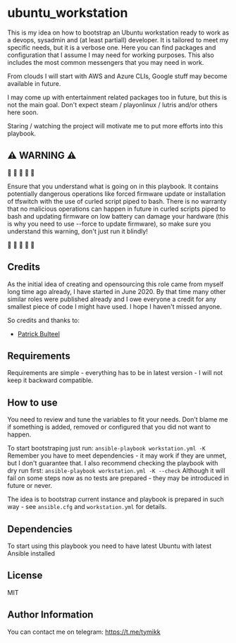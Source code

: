 ubuntu_workstation
==================

This is my idea on how to bootstrap an Ubuntu workstation ready to work as a devops, sysadmin and (at least partiall) developer.
It is tailored to meet my specific needs, but it is a verbose one.
Here you can find packages and configuration that I assume I may need for working purposes.
This also includes the most common messengers that you may need in work.

From clouds I will start with AWS and Azure CLIs, Google stuff may become available in future.

I may come up with entertainment related packages too in future, but this is not the main goal.
Don't expect steam / playonlinux / lutris and/or others here soon.

Staring / watching the project will motivate me to put more efforts into this playbook.

:warning: WARNING :warning:
-------

:rotating_light: :rotating_light: :rotating_light: :rotating_light: :rotating_light:

Ensure that you understand what is going on in this playbook.
It contains potentially dangerous operations like forced firmware update or installation of tfswitch with the use of curled script piped to bash.
There is no warranty that no malicious operations can happen in future in curled scripts piped to bash and updating firmware on low battery can damage your hardware (this is why you need to use --force to update firmware), so make sure you understand this warning, don't just run it blindly!

:rotating_light: :rotating_light: :rotating_light: :rotating_light: :rotating_light:

Credits
-------

As the initial idea of creating and opensourcing this role came from myself long time ago already, I have started in June 2020.
By that time many other similar roles were published already and I owe everyone a credit for any smallest piece of code I might have used.
I hope I haven't missed anyone.

So credits and thanks to:
* [Patrick Bulteel](https://github.com/pbulteel/ansible-laptop)

Requirements
------------

Requirements are simple - everything has to be in latest version - I will not keep it backward compatible.

How to use
----------

You need to review and tune the variables to fit your needs.
Don't blame me if something is added, removed or configured that you did not want to happen.

To start bootstraping just run:
`ansible-playbook workstation.yml -K`
Remember you have to meet dependencies - it may work if they are unmet, but I don't guarantee that.
I also recommend checking the playbook with dry run first:
`ansible-playbook workstation.yml -K --check`
Although it will fail on some steps now as no tests are prepared - they may be introduced in future or never.

The idea is to bootstrap current instance and playbook is prepared in such way - see `ansible.cfg` and `workstation.yml` for details.

Dependencies
------------

To start using this playbook you need to have latest Ubuntu with latest Ansible installed

License
-------

MIT

Author Information
------------------

You can contact me on telegram: https://t.me/tymikk
